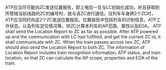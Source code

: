 ﻿
ATP应当尽可能向ZC发送位置报告，即上电后一旦与LC初始化成功，并且获取到所管辖当前线路的ZC的编号时，就与该ZC进行通信。当列车车身跨2个ZC时，ATP应当同时向这2个ZC发送位置报告。位置报告中包括列车的识别信息，ATP工作状态，以及列车定位情况等，供ZC计算本列车的AP范围、属性以及EOA。
ATP shall send the Location Report to ZC as far as possible. After ATP powered up and the communication with LC had fulfilled, and get the current ZC id, it shall communicate with ZC. When the train passes across two ZC, ATP should also send the Location Report to both ZC. The information of Location Report includes train recognition information, ATP status, and train location, so that ZC can calculate the AP scope, properties and EOA of the train.

